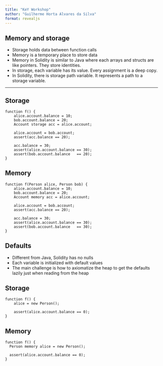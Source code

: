 ```yaml
---
title: "KeY Workshop"
author: "Guilherme Horta Alvares da Silva"
format: revealjs
---
```


## Memory and storage
- Storage holds data between function calls
- Memory is a temporary place to store data
- Memory in Solidity is similar to Java where each arrays and structs are like pointers. They store identities.
- In storage, each variable has its value. Every assignment is a deep copy.
- In Solidity, there is storage path variable. It represents a path to a storage variable. 

---

## Storage

```solidity [1,12|2-4|3,6-7|3,9-11]
function f() {
	alice.account.balance = 10;
	bob.account.balance = 20;
	Account storage acc = alice.account;

	alice.account = bob.account;
	assert(acc.balance == 20);

	acc.balance = 30;
	assert(alice.account.balance == 30);
	assert(bob.account.balance   == 20);
}
```

## Memory

```solidity [1,12|2-4|3,6-7|3,9-11]
function f(Person alice, Person bob) {
	alice.account.balance = 10;
	bob.account.balance = 20;
	Account memory acc = alice.account;

	alice.account = bob.account;
	assert(acc.balance == 20);

	acc.balance = 30;
	assert(alice.account.balance == 30);
	assert(bob.account.balance   == 30);
}
```

## Defaults
- Different from Java, Solidity has no nulls
- Each variable is initialized with default values
- The main challenge is how to axiomatize the heap to get the defaults lazily just when reading from the heap

## Storage

```solidity [1,5|2|4]
function f() {
	alice = new Person();

	assert(alice.account.balance == 0);
}
```

## Memory

```solidity [1,5|2|4]
function f() {
  Person memory alice = new Person();

  assert(alice.account.balance == 0);
}
```